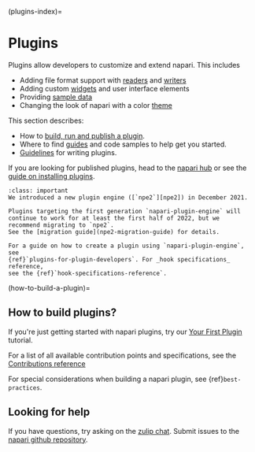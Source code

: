(plugins-index)=
# Plugins

Plugins allow developers to customize and extend napari.  This includes

- Adding file format support with [readers] and [writers]
- Adding custom [widgets] and user interface elements
- Providing [sample data][sample_data]
- Changing the look of napari with a color [theme]

This section describes:

- How to [build, run and publish a plugin](how-to-build-a-plugin).
- Where to find [guides](./guides) and code samples to help get you started.
- [Guidelines](./best_practices) for writing plugins.

If you are looking for published plugins, head to the
[napari hub][napari_hub] or see the
[guide on installing plugins](find-and-install-plugin).


```{admonition} Introducing npe2
:class: important
We introduced a new plugin engine ([`npe2`][npe2]) in December 2021.

Plugins targeting the first generation `napari-plugin-engine` will
continue to work for at least the first half of 2022, but we
recommend migrating to `npe2`.
See the [migration guide](npe2-migration-guide) for details.

For a guide on how to create a plugin using `napari-plugin-engine`, see
{ref}`plugins-for-plugin-developers`. For _hook specifications_ reference,
see the {ref}`hook-specifications-reference`.
```

(how-to-build-a-plugin)=

## How to build plugins?

If you're just getting started with napari plugins, try our
[Your First Plugin](./first_plugin) tutorial.

For a list of all available contribution points and specifications,
see the [Contributions reference](./contributions)

For special considerations when building a napari plugin, see
{ref}`best-practices`.

## Looking for help

If you have questions, try asking on the [zulip chat][napari_zulip].
Submit issues to the [napari github repository][napari_issues].

[npe1]: https://github.com/napari/napari-plugin-engine
[npe2]: https://github.com/napari/npe2
[napari_issues]: https://github.com/napari/napari/issues/new/choose
[napari_zulip]: https://napari.zulipchat.com/
[napari_hub]: https://napari-hub.org
[readers]: ./contributions.html#contributions-readers
[writers]: ./contributions.html#contributions-writers
[widgets]: ./contributions.html#contributions-widgets
[sample_data]: ./contributions.html#contributions-sample-data
[theme]: ./contributions.html#contributions-themes
